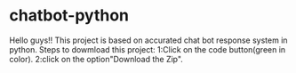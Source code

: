 # chatbot-python
Hello guys!!
This project is based on accurated chat bot response system in python.
Steps to dowmload this project:
1:Click on the code button(green in color).
2:click on the option"Download the Zip".
